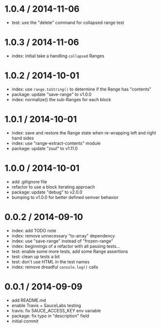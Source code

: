 
1.0.4 / 2014-11-06
==================

 * test: use the "delete" command for collapsed range test

1.0.3 / 2014-11-06
==================

 * index: initial take a handling `collapsed` Ranges

1.0.2 / 2014-10-01
==================

 * index: use `range.toString()` to determine if the Range has "contents"
 * package: update "save-range" to v1.0.0
 * index: normalize() the sub-Ranges for each block

1.0.1 / 2014-10-01
==================

 * index: save and restore the Range state when re-wrapping left and right hand sides
 * index: use "range-extract-contents" module
 * package: update "zuul" to v1.11.0

1.0.0 / 2014-10-01
==================

 * add .gitignore file
 * refactor to use a block iterating approach
 * package: update "debug" to v2.0.0
 * bumping to v1.0.0 for better defined semver behavior

0.0.2 / 2014-09-10
==================

 * index: add TODO note
 * index: remove unnecessary "to-array" dependency
 * index: use "save-range" instead of "frozen-range"
 * index: beginnings of a refactor with all passing tests...
 * test: enable some more tests, add some Range assertions
 * test: clean up tests a bit
 * test: don't use HTML in the test names
 * index: remove dreadful `console.log()` calls

0.0.1 / 2014-09-09
==================

 * add README.md
 * enable Travis + SauceLabs testing
 * travis: fix SAUCE_ACCESS_KEY env variable
 * package: fix typo in "description" field
 * initial commit
